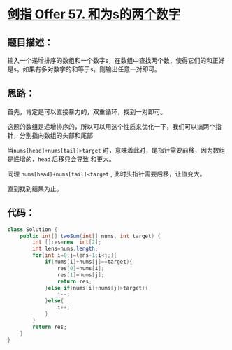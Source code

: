 # [剑指 Offer 57. 和为s的两个数字](https://leetcode-cn.com/problems/he-wei-sde-liang-ge-shu-zi-lcof/)

## 题目描述：

输入一个递增排序的数组和一个数字s，在数组中查找两个数，使得它们的和正好是s。如果有多对数字的和等于s，则输出任意一对即可。

## 思路：

首先，肯定是可以直接暴力的，双重循环，找到一对即可。

这题的数组是递增排序的，所以可以用这个性质来优化一下，我们可以搞两个指针，分别指向数组的头部和尾部

当`nums[head]+nums[tail]>target` 时，意味着此时，尾指针需要前移，因为数组是递增的，`head` 后移只会导致 和更大。

同理 `nums[head]+nums[tail]<target` ,  此时头指针需要后移，让值变大。

直到找到结果为止。

## 代码：

```Java
class Solution {
    public int[] twoSum(int[] nums, int target) {
        int []res=new  int[2];
        int lens=nums.length;
        for(int i=0,j=lens-1;i<j;){
            if(nums[i]+nums[j]==target){
                res[0]=nums[i];
                res[1]=nums[j];
                return res;
            }else if(nums[i]+nums[j]>target){
                j--;
            }else{
                i++;
            }
        }
        return res;
    }
}
```

